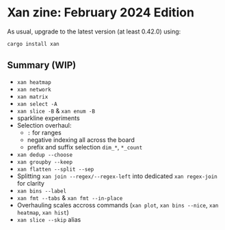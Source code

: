 # Xan zine: February 2024 Edition

As usual, upgrade to the latest version (at least 0.42.0) using:

```bash
cargo install xan
```

## Summary (WIP)

- `xan heatmap`
- `xan network`
- `xan matrix`
- `xan select -A`
- `xan slice -B` & `xan enum -B`
- sparkline experiments
- Selection overhaul:
  * `:` for ranges
  * negative indexing all across the board
  * prefix and suffix selection `dim_*`, `*_count`
- `xan dedup --choose`
- `xan groupby --keep`
- `xan flatten --split --sep`
- Splitting `xan join --regex/--regex-left` into dedicated `xan regex-join` for clarity
- `xan bins --label`
- `xan fmt --tabs` & `xan fmt --in-place`
- Overhauling scales accross commands (`xan plot`, `xan bins --nice`, `xan heatmap`, `xan hist`)
- `xan slice --skip` alias